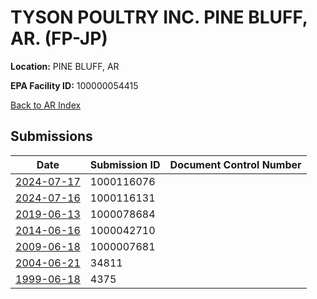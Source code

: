 # TYSON POULTRY INC. PINE BLUFF, AR. (FP-JP)

**Location:** PINE BLUFF, AR

**EPA Facility ID:** 100000054415

[Back to AR Index](../../index.md)

## Submissions

| Date | Submission ID | Document Control Number |
|------|--------------|-------------------------|
| [2024-07-17](submissions/1000116076.md) | 1000116076 |  |
| [2024-07-16](submissions/1000116131.md) | 1000116131 |  |
| [2019-06-13](submissions/1000078684.md) | 1000078684 |  |
| [2014-06-16](submissions/1000042710.md) | 1000042710 |  |
| [2009-06-18](submissions/1000007681.md) | 1000007681 |  |
| [2004-06-21](submissions/34811.md) | 34811 |  |
| [1999-06-18](submissions/4375.md) | 4375 |  |
